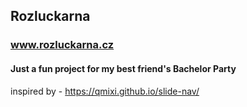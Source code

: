 ## Rozluckarna

### www.rozluckarna.cz

#### Just a fun project for my best friend's Bachelor Party



inspired by - https://qmixi.github.io/slide-nav/

